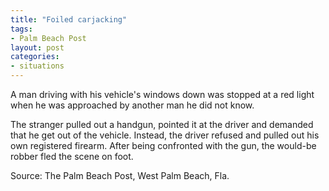 ```yaml
---
title: "Foiled carjacking"
tags:
- Palm Beach Post
layout: post
categories:
- situations
---
```


A man driving with his vehicle's windows down was stopped at a red light when he was approached by another man he did not know.

The stranger pulled out a handgun, pointed it at the driver and demanded that he get out of the vehicle. Instead, the driver refused and pulled out his own registered firearm. After being confronted with the gun, the would-be robber fled the scene on foot.

Source: The Palm Beach Post, West Palm Beach, Fla.
